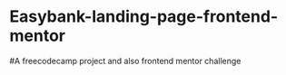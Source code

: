 # Easybank-landing-page-frontend-mentor

#A freecodecamp project and also frontend mentor challenge
